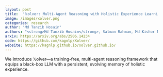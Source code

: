 ```yaml
---
layout: post
title:  "𝕏olver: Multi-Agent Reasoning with Holistic Experience Learning Just Like an Olympiad Team"
image: /images/xolver.png
categories: research
author: "Md Tanzib Hosain"
authors: "<strong>Md Tanzib Hosain</strong>, Salman Rahman, Md Kishor Morol, Md Rizwan Parvez"
arxiv: https://arxiv.org/abs/2506.14234
code: https://github.com/kagnlp/Xolver/
website: https://kagnlp.github.io/xolver.github.io/
---
```

We introduce 𝕏olver—a training-free, multi-agent reasoning framework that equips a black-box LLM with a persistent, evolving memory of holistic experience. 